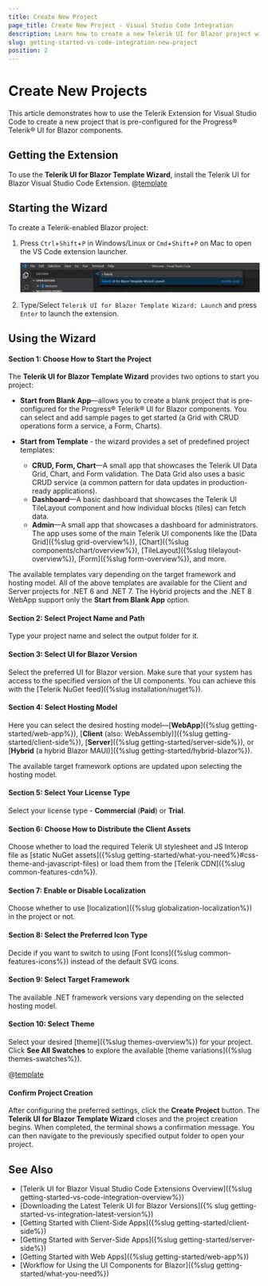 ```yaml
---
title: Create New Project
page_title: Create New Project - Visual Studio Code Integration
description: Learn how to create a new Telerik UI for Blazor project with our Visual Studio Code Templates.
slug: getting-started-vs-code-integration-new-project
position: 2
---
```



# Create New Projects

This article demonstrates how to use the Telerik Extension for Visual Studio Code to create a new project that is pre-configured for the Progress&reg; Telerik&reg; UI for Blazor components.

## Getting the Extension

To use the **Telerik UI for Blazor Template Wizard**, install the Telerik UI for Blazor Visual Studio Code Extension. @[template](/_contentTemplates/common/general-info.md#vs-code-x-download)

## Starting the Wizard

To create a Telerik-enabled Blazor project:

1. Press `Ctrl`+`Shift`+`P` in Windows/Linux or `Cmd`+`Shift`+`P` on Mac to open the VS Code extension launcher.

    ![launch Telerik Blazor VS Code extension](images/launch-extension.png)

1. Type/Select `Telerik UI for Blazor Template Wizard: Launch` and press `Enter` to launch the extension.

## Using the Wizard

#### Section 1: Choose How to Start the Project

The **Telerik UI for Blazor Template Wizard** provides two options to start you project:

* **Start from Blank App**&mdash;allows you to create a blank project that is pre-configured for the Progress® Telerik® UI for Blazor components. You can select and add sample pages to get started (a Grid with CRUD operations form a service, a Form, Charts).

* **Start from Template** - the wizard provides a set of predefined project templates:
    * **CRUD, Form, Chart**&mdash;A small app that showcases the Telerik UI Data Grid, Chart, and Form validation. The Data Grid also uses a basic CRUD service (a common pattern for data updates in production-ready applications).
    * **Dashboard**&mdash;A basic dashboard that showcases the Telerik UI TileLayout component and how individual blocks (tiles) can fetch data.
    * **Admin**&mdash;A small app that showcases a dashboard for administrators. The app uses some of the main Telerik UI components like the [Data Grid]({%slug grid-overview%}), [Chart]({%slug components/chart/overview%}), [TileLayout]({%slug tilelayout-overview%}), [Form]({%slug form-overview%}), and more.

The available templates vary depending on the target framework and hosting model. All of the above templates are available for the Client and Server projects for .NET 6 and .NET 7. The Hybrid projects and the .NET 8 WebApp support only the **Start from Blank App** option.

#### Section 2: Select Project Name and Path

Type your project name and select the output folder for it.

#### Section 3: Select UI for Blazor Version

Select the preferred UI for Blazor version. Make sure that your system has access to the specified version of the UI components. You can achieve this with the [Telerik NuGet feed]({%slug installation/nuget%}).

#### Section 4: Select Hosting Model

Here you can select the desired hosting model&mdash;[**WebApp**]({%slug getting-started/web-app%}), [**Client** (also: WebAssembly)]({%slug getting-started/client-side%}), [**Server**]({%slug getting-started/server-side%}), or [**Hybrid** (a hybrid Blazor MAUI)]({%slug getting-started/hybrid-blazor%}).

The available target framework options are updated upon selecting the hosting model.

#### Section 5: Select Your License Type

Select your license type - **Commercial** (**Paid**) or **Trial**.

#### Section 6: Choose How to Distribute the Client Assets

Choose whether to load the required Telerik UI stylesheet and JS Interop file as [static NuGet assets]({%slug getting-started/what-you-need%}#css-theme-and-javascript-files) or load them from the [Telerik CDN]({%slug common-features-cdn%}).

#### Section 7: Enable or Disable Localization

Choose whether to use [localization]({%slug globalization-localization%}) in the project or not.

#### Section 8: Select the Preferred Icon Type

Decide if you want to switch to using [Font Icons]({%slug common-features-icons%}) instead of the default SVG icons.

#### Section 9: Select Target Framework

The available .NET framework versions vary depending on the selected hosting model.

#### Section 10: Select Theme

Select your desired [theme]({%slug themes-overview%}) for your project. Click **See All Swatches** to explore the available [theme variations]({%slug themes-swatches%}).

@[template](/_contentTemplates/common/general-info.md#vs-code-nuget-note)

#### Confirm Project Creation

After configuring the preferred settings, click the **Create Project** button. The **Telerik UI for Blazor Template Wizard** closes and the project creation begins. When completed, the terminal shows a confirmation message. You can then navigate to the previously specified output folder to open your project.


## See Also

* [Telerik UI for Blazor Visual Studio Code Extensions Overview]({%slug getting-started-vs-code-integration-overview%})
* [Downloading the Latest Telerik UI for Blazor Versions]({% slug getting-started-vs-integration-latest-version%})
* [Getting Started with Client-Side Apps]({%slug getting-started/client-side%})
* [Getting Started with Server-Side Apps]({%slug getting-started/server-side%})
* [Getting Started with Web Apps]({%slug getting-started/web-app%})
* [Workflow for Using the UI Components for Blazor]({%slug getting-started/what-you-need%})
